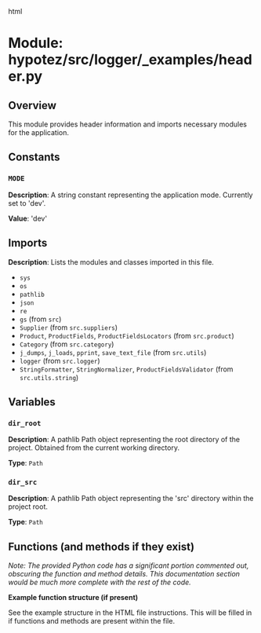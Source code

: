 html
<h1>Module: hypotez/src/logger/_examples/header.py</h1>

<h2>Overview</h2>
<p>This module provides header information and imports necessary modules for the application.</p>

<h2>Constants</h2>

<h3><code>MODE</code></h3>

<p><strong>Description</strong>: A string constant representing the application mode.  Currently set to 'dev'.</p>

<p><strong>Value</strong>: 'dev'</p>


<h2>Imports</h2>

<p><strong>Description</strong>: Lists the modules and classes imported in this file.</p>

<ul>
  <li><code>sys</code></li>
  <li><code>os</code></li>
  <li><code>pathlib</code></li>
  <li><code>json</code></li>
  <li><code>re</code></li>
  <li><code>gs</code> (from <code>src</code>)</li>
  <li><code>Supplier</code> (from <code>src.suppliers</code>)</li>
  <li><code>Product</code>, <code>ProductFields</code>, <code>ProductFieldsLocators</code> (from <code>src.product</code>)</li>
  <li><code>Category</code> (from <code>src.category</code>)</li>
  <li><code>j_dumps</code>, <code>j_loads</code>, <code>pprint</code>, <code>save_text_file</code> (from <code>src.utils</code>)</li>
  <li><code>logger</code> (from <code>src.logger</code>)</li>
  <li><code>StringFormatter</code>, <code>StringNormalizer</code>, <code>ProductFieldsValidator</code> (from <code>src.utils.string</code>)</li>
</ul>


<h2>Variables</h2>

<h3><code>dir_root</code></h3>

<p><strong>Description</strong>: A pathlib Path object representing the root directory of the project.  Obtained from the current working directory.</p>


<p><strong>Type</strong>: <code>Path</code></p>

<h3><code>dir_src</code></h3>

<p><strong>Description</strong>: A pathlib Path object representing the 'src' directory within the project root.</p>

<p><strong>Type</strong>: <code>Path</code></p>

<h2>Functions (and methods if they exist)</h2>

<p><em>Note:  The provided Python code has a significant portion commented out, obscuring the function and method details.  This documentation section would be much more complete with the rest of the code.</em></p>



<p><strong>Example function structure (if present)</strong>
<p>See the example structure in the HTML file instructions.  This will be filled in if functions and methods are present within the file.</p>